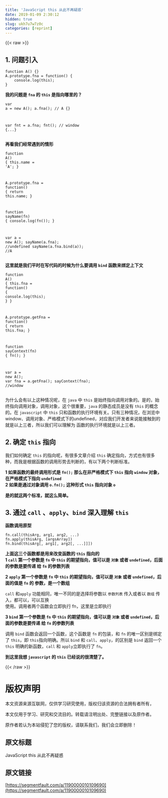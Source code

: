 ```yaml
---
title: 'JavaScript this 从此不再疑惑' 
date: 2019-01-09 2:30:12
hidden: true
slug: ukh7u7w7z0c
categories: [reprint]
---
```


{{< raw >}}

                    
<h2 id="articleHeader0"><strong>1. 问题引入</strong></h2>
<div class="widget-codetool" style="display:none;">
      <div class="widget-codetool--inner">
      <span class="selectCode code-tool" data-toggle="tooltip" data-placement="top" title="" data-original-title="全选"></span>
      <span type="button" class="copyCode code-tool" data-toggle="tooltip" data-placement="top" data-clipboard-text="function A() {}
A.prototype.fna = function() {
    console.log(this);
}" title="" data-original-title="复制"></span>
      <span type="button" class="saveToNote code-tool" data-toggle="tooltip" data-placement="top" title="" data-original-title="放进笔记"></span>
      </div>
      </div><pre class="hljs javascript"><code><span class="hljs-function"><span class="hljs-keyword">function</span> <span class="hljs-title">A</span>(<span class="hljs-params"></span>) </span>{}
A.prototype.fna = <span class="hljs-function"><span class="hljs-keyword">function</span>(<span class="hljs-params"></span>) </span>{
    <span class="hljs-built_in">console</span>.log(<span class="hljs-keyword">this</span>);
}</code></pre>
<p><strong>我的问题是 <code>fna</code> 的 <code>this</code> 是指向哪里的？</strong></p>
<div class="widget-codetool" style="display:none;">
      <div class="widget-codetool--inner">
      <span class="selectCode code-tool" data-toggle="tooltip" data-placement="top" title="" data-original-title="全选"></span>
      <span type="button" class="copyCode code-tool" data-toggle="tooltip" data-placement="top" data-clipboard-text="var a = new A();
a.fna();  // A {}

var fnt = a.fna;
fnt();  // window {...}
" title="" data-original-title="复制"></span>
      <span type="button" class="saveToNote code-tool" data-toggle="tooltip" data-placement="top" title="" data-original-title="放进笔记"></span>
      </div>
      </div><pre class="hljs nimrod"><code><span class="hljs-keyword">var</span> a = new A();
a.fna();  // A {}

<span class="hljs-keyword">var</span> fnt = a.fna;
fnt();  // window <span class="hljs-meta">{...}</span>
</code></pre>
<p><strong>再看我们经常遇到的情形</strong></p>
<div class="widget-codetool" style="display:none;">
      <div class="widget-codetool--inner">
      <span class="selectCode code-tool" data-toggle="tooltip" data-placement="top" title="" data-original-title="全选"></span>
      <span type="button" class="copyCode code-tool" data-toggle="tooltip" data-placement="top" data-clipboard-text="function A() {
    this.name = 'A';
}

A.prototype.fna = function() {
    return this.name;
}

function sayName(fn) {
    console.log(fn());
}

var a = new A();
sayName(a.fna); //undefined
sayName(a.fna.bind(a));  //A
" title="" data-original-title="复制"></span>
      <span type="button" class="saveToNote code-tool" data-toggle="tooltip" data-placement="top" title="" data-original-title="放进笔记"></span>
      </div>
      </div><pre class="hljs javascript"><code><span class="hljs-function"><span class="hljs-keyword">function</span> <span class="hljs-title">A</span>(<span class="hljs-params"></span>) </span>{
    <span class="hljs-keyword">this</span>.name = <span class="hljs-string">'A'</span>;
}

A.prototype.fna = <span class="hljs-function"><span class="hljs-keyword">function</span>(<span class="hljs-params"></span>) </span>{
    <span class="hljs-keyword">return</span> <span class="hljs-keyword">this</span>.name;
}

<span class="hljs-function"><span class="hljs-keyword">function</span> <span class="hljs-title">sayName</span>(<span class="hljs-params">fn</span>) </span>{
    <span class="hljs-built_in">console</span>.log(fn());
}

<span class="hljs-keyword">var</span> a = <span class="hljs-keyword">new</span> A();
sayName(a.fna); <span class="hljs-comment">//undefined</span>
sayName(a.fna.bind(a));  <span class="hljs-comment">//A</span>
</code></pre>
<p><strong>这里就是我们平时在写代码的时候为什么要调用 <code>bind</code> 函数来绑定上下文</strong></p>
<div class="widget-codetool" style="display:none;">
      <div class="widget-codetool--inner">
      <span class="selectCode code-tool" data-toggle="tooltip" data-placement="top" title="" data-original-title="全选"></span>
      <span type="button" class="copyCode code-tool" data-toggle="tooltip" data-placement="top" data-clipboard-text="function A() {
    this.fna = function() {
        console.log(this);
    }
}

A.prototype.getFna = function() {
    return this.fna;
}

function sayContext(fn) {
    fn();
}

var a = new A();
var fna = a.getFna();
sayContext(fna);  //window" title="" data-original-title="复制"></span>
      <span type="button" class="saveToNote code-tool" data-toggle="tooltip" data-placement="top" title="" data-original-title="放进笔记"></span>
      </div>
      </div><pre class="hljs javascript"><code><span class="hljs-function"><span class="hljs-keyword">function</span> <span class="hljs-title">A</span>(<span class="hljs-params"></span>) </span>{
    <span class="hljs-keyword">this</span>.fna = <span class="hljs-function"><span class="hljs-keyword">function</span>(<span class="hljs-params"></span>) </span>{
        <span class="hljs-built_in">console</span>.log(<span class="hljs-keyword">this</span>);
    }
}

A.prototype.getFna = <span class="hljs-function"><span class="hljs-keyword">function</span>(<span class="hljs-params"></span>) </span>{
    <span class="hljs-keyword">return</span> <span class="hljs-keyword">this</span>.fna;
}

<span class="hljs-function"><span class="hljs-keyword">function</span> <span class="hljs-title">sayContext</span>(<span class="hljs-params">fn</span>) </span>{
    fn();
}

<span class="hljs-keyword">var</span> a = <span class="hljs-keyword">new</span> A();
<span class="hljs-keyword">var</span> fna = a.getFna();
sayContext(fna);  <span class="hljs-comment">//window</span></code></pre>
<p>为什么会有以上这种情况呢，在 <code>java</code> 中 <code>this</code> 是始终指向调用对象的。是的，始终指向调用对象，调用对象，这个很重要，<code>java</code> 的静态成员是没有 <code>this</code> 的概念的。在 <code>javascript</code> 中 <code>this</code> 只和函数的执行环境有关。只有三种情况，在浏览中 window、调用对象、严格模式下的undefined，对应我们开发者来说能接触到的就是以上三者，所以我们可以理解为 函数的执行环境就是以上三者。</p>
<h2 id="articleHeader1"><strong>2. 确定 <code>this</code> 指向</strong></h2>
<p>我们如何确定 <code>this</code> 的指向呢，有很多文章介绍 <code>this</code> 确定指向，方式也有很多种，而我是根据函数的调用形势去判断的，有以下两个判断标准。</p>
<p><strong>1 如果函数的最终调用形式是 <code>fn();</code> 那么在非严格模式下 <code>this</code> 指向 <code>window</code> 对象，在严格模式下指向 <code>undefined</code></strong><br><strong>2 如果是通过对象调用 <code>o.fn();</code> 这种形式 <code>this</code> 指向对象 <code>o</code></strong></p>
<p><strong>是的就这两个标准，就这么简单。</strong></p>
<h2 id="articleHeader2"><strong>3. 通过 <code>call</code> 、<code>apply</code>、<code>bind</code> 深入理解 <code>this</code></strong></h2>
<p><strong>函数调用原型</strong></p>
<p><code>fn.call(thisArg, arg1, arg2, ...)</code><br><code>fn.apply(thisArg, [argsArray])</code><br><code>fn.bind(thisArg[, arg1[, arg2[, ...]]])</code></p>
<p><strong>上面这三个函数都是用来改变函数的 <code>this</code> 指向的</strong><br><strong>1 <code>call</code> 第一个参数是 <code>fn</code> 中 <code>this</code> 的期望指向，值可以是 <code>对象</code> 或者 <code>undefined</code>，后面的参数是要传递  给 <code>fn</code> 的参数列表</strong></p>
<p><strong>2 <code>apply</code> 第一个参数是 <code>fn</code> 中 <code>this</code> 的期望指向，值可以是 <code>对象</code> 或者 <code>undefined</code>，后面的值是 <code>fn</code> 的  参数，是一个数组</strong></p>
<p><code>call</code> 和<code>apply</code> 功能相同，唯一不同的是选择将参数以 <code>参数列表</code> 传入或者以 <code>数组</code> 传入，都可以，可以互换<br>使用。调用者两个函数会立即执行 fn，这里是立即执行</p>
<p><strong>3 <code>bind</code> 第一个参数是 <code>fn</code> 中 <code>this</code> 的期望指向，值可以是 <code>对象</code> 或者 <code>undefined</code>，后面的参数是要传递  给 <code>fn</code> 的参数列表</strong></p>
<p>调用 <code>bind</code> 函数会返回一个函数，这个函数是 <code>fn</code> 的包装，和 <code>fn</code> 的唯一区别是绑定了 <code>this</code>，即 <code>this</code>指向明确。所以 <code>bind</code> 和 <code>call</code>、<code>apply</code>，的区别是 <code>bind</code> 返回一个 <code>this</code> 明确的新函数，<code>call</code> 和 <code>apply</code>立即执行了 <code>fn</code>。</p>
<p><strong>到这里我想 <code>javascript</code> 的 <code>this</code> 已经说的很清楚了。</strong></p>

                
{{< /raw >}}

# 版权声明
本文资源来源互联网，仅供学习研究使用，版权归该资源的合法拥有者所有，

本文仅用于学习、研究和交流目的。转载请注明出处、完整链接以及原作者。

原作者若认为本站侵犯了您的版权，请联系我们，我们会立即删除！

## 原文标题
JavaScript this 从此不再疑惑

## 原文链接
[https://segmentfault.com/a/1190000010109690](https://segmentfault.com/a/1190000010109690)


